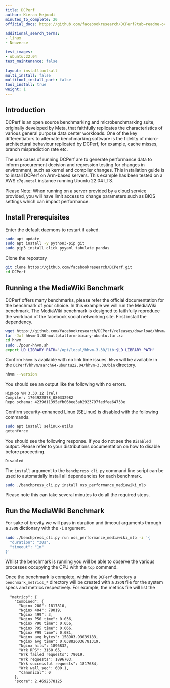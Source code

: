 ```yaml
---
title: DCPerf
author: Kieran Hejmadi
minutes_to_complete: 20
official_docs: https://github.com/facebookresearch/DCPerf?tab=readme-ov-file#install-and-run-benchmarks

additional_search_terms:
- linux
- Neoverse

test_images:
- ubuntu:22.04
test_maintenance: false

layout: installtoolsall
multi_install: false
multitool_install_part: false
tool_install: true
weight: 1
---
```


## Introduction

DCPerf is an open source benchmarking and microbenchmarking suite, originally developed by Meta, that faithfully replicates the characteristics of various general purpose data center workloads. One of the key differentiators to alternate benchmarking software is the fidelity of micro-architectural behaviour replicated by DCPerf, for example, cache misses, branch misprediction rate etc. 

The use cases of running DCPerf are to generate performance data to inform procurement decision and regression testing for changes in environment, such as kernel and compiler changes. This installation guide is to install DCPerf on Arm-based servers. This example has been tested on a AWS `c7g.metal` instance running Ubuntu 22.04 LTS. 

Please Note: When running on a server provided by a cloud service provided, you will have limit access to change parameters such as BIOS settings which can impact performance. 

## Install Prerequisites

Enter the default daemons to restart if asked.

```bash
sudo apt update
sudo apt install -y python3-pip git
sudo pip3 install click pyyaml tabulate pandas
```

Clone the repostory

```bash
git clone https://github.com/facebookresearch/DCPerf.git
cd DCPerf
```


## Running a the MediaWiki Benchmark

DCPerf offers many benchmarks, please refer the official documentation for the benchmark of your choice. In this example we will run the MediaWiki benchmark. The MediaWiki benchmark is designed to faithfully reproduce the workload of the facebook social networking site. First install the dependency.

```bash
wget https://github.com/facebookresearch/DCPerf/releases/download/hhvm/hhvm-3.30-multplatform-binary-ubuntu.tar.xz
tar -Jxf hhvm-3.30-multplatform-binary-ubuntu.tar.xz
cd hhvm
sudo ./pour-hhvm.sh
export LD_LIBRARY_PATH="/opt/local/hhvm-3.30/lib:$LD_LIBRARY_PATH"
```

Confirm `hhvm` is available with no link time issues. `hhvm` will be available in the `DCPerf/hhvm/aarch64-ubuntu22.04/hhvm-3.30/bin` directory. 

```bash
hhvm --version
```

You should see an output like the following with no errors. 

```output
HipHop VM 3.30.12 (rel)
Compiler: 1704922878_080332982
Repo schema: 4239d11395efb06bee3ab2923797fedfee64738e
```

Confirm security-enhanced Linux (SELinux) is disabled with the following commands. 

```bash
sudo apt install selinux-utils
getenforce
```

You should see the following response. If you do not see the `Disabled` output. Please refer to your distributions documentation on how to disable before proceeding.

```output
Disabled
```


The `install` argument to the `benchpress_cli.py` command line script can be used to automatially install all dependencies for each benchmark.  

```bash
sudo ./benchpress_cli.py install oss_performance_mediawiki_mlp
```

Please note this can take several minutes to do all the required steps. 


## Run the MediaWiki Benchmark

For sake of brevity we will pass in duration and timeout arguments through a `JSON` dictionary with the `-i` argument. 

```bash
sudo ./benchpress_cli.py run oss_performance_mediawiki_mlp -i '{
  "duration": "30s",
  "timeout": "1m"
}'
```

Whilst the benchmark is running you will be able to observe the various processes occupying the CPU with the `top` command.


Once the benchmark is complete, within the `DCPerf` directory a `benchmark_metrics_*` directory will be created with a `JSON` file for the system specs and metrics respectively. 
For example, the metrics file will list the 

```output
  "metrics": {
    "Combined": {
      "Nginx 200": 1817810,
      "Nginx 404": 79019,
      "Nginx 499": 3,
      "Nginx P50 time": 0.036,
      "Nginx P90 time": 0.056,
      "Nginx P95 time": 0.066,
      "Nginx P99 time": 0.081,
      "Nginx avg bytes": 158903.93039183,
      "Nginx avg time": 0.038826036781319,
      "Nginx hits": 1896832,
      "Wrk RPS": 3160.65,
      "Wrk failed requests": 79019,
      "Wrk requests": 1896703,
      "Wrk successful requests": 1817684,
      "Wrk wall sec": 600.1,
      "canonical": 0
    },
    "score": 2.4692578125
```
